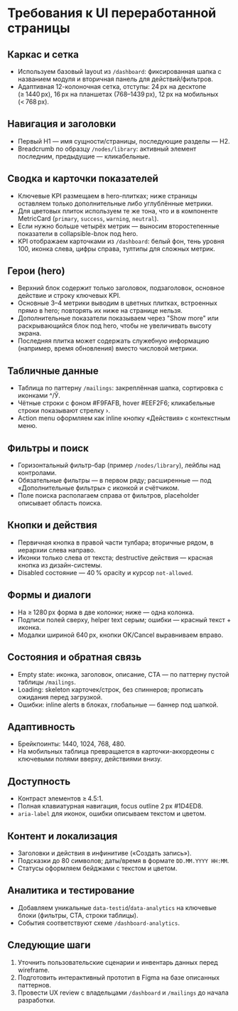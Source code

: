 # Требования к UI переработанной страницы

## Каркас и сетка
- Используем базовый layout из `/dashboard`: фиксированная шапка с названием модуля и вторичная панель для действий/фильтров.
- Адаптивная 12-колоночная сетка, отступы: 24 px на десктопе (≥ 1440 px), 16 px на планшетах (768–1439 px), 12 px на мобильных (< 768 px).

## Навигация и заголовки
- Первый H1 — имя сущности/страницы, последующие разделы — H2.
- Breadcrumb по образцу `/nodes/library`: активный элемент последним, предыдущие — кликабельные.

## Сводка и карточки показателей
- Ключевые KPI размещаем в hero-плитках; ниже страницы оставляем только дополнительные либо углублённые метрики.
- Для цветовых плиток используем те же тона, что и в компоненте MetricCard (`primary`, `success`, `warning`, `neutral`).
- Если нужно больше четырёх метрик — выносим второстепенные показатели в collapsible-bлок под hero.
- KPI отображаем карточками из `/dashboard`: белый фон, тень уровня 100, иконка слева, цифры справа, тултипы для сложных метрик.

## Герои (hero)
- Верхний блок содержит только заголовок, подзаголовок, основное действие и строку ключевых KPI.
- Основные 3–4 метрики выводим в цветных плитках, встроенных прямо в hero; повторять их ниже на странице нельзя.
- Дополнительные показатели показываем через "Show more" или раскрывающийся блок под hero, чтобы не увеличивать высоту экрана.
- Последняя плитка может содержать служебную информацию (например, время обновления) вместо числовой метрики.

## Табличные данные
- Таблица по паттерну `/mailings`: закреплённая шапка, сортировка с иконками ^/Ў.
- Чётные строки с фоном #F9FAFB, hover #EEF2F6; кликабельные строки показывают стрелку ›.
- Action menu оформляем как inline кнопку «Действия» с контекстным меню.

## Фильтры и поиск
- Горизонтальный фильтр-бар (пример `/nodes/library`), лейблы над контролами.
- Обязательные фильтры — в первом ряду; расширенные — под «Дополнительные фильтры» с иконкой и счётчиком.
- Поле поиска располагаем справа от фильтров, placeholder описывает область поиска.

## Кнопки и действия
- Первичная кнопка в правой части тулбара; вторичные рядом, в иерархии слева направо.
- Иконки только слева от текста; destructive действия — красная кнопка из дизайн-системы.
- Disabled состояние — 40 % opacity и курсор `not-allowed`.

## Формы и диалоги
- На ≥ 1280 px форма в две колонки; ниже — одна колонка.
- Подписи полей сверху, helper text серым; ошибки — красный текст + иконка.
- Модалки шириной 640 px, кнопки OK/Cancel выравниваем вправо.

## Состояния и обратная связь
- Empty state: иконка, заголовок, описание, CTA — по паттерну пустой таблицы `/mailings`.
- Loading: skeleton карточек/строк, без спиннеров; прописать ожидания перед загрузкой.
- Ошибки: inline alerts в блоках, глобальные — баннер под шапкой.

## Адаптивность
- Брейкпоинты: 1440, 1024, 768, 480.
- На мобильных таблица превращается в карточки-аккордеоны с ключевыми полями вверху, действиями внизу.

## Доступность
- Контраст элементов ≥ 4.5:1.
- Полная клавиатурная навигация, focus outline 2 px #1D4ED8.
- `aria-label` для иконок, ошибки описываем текстом и цветом.

## Контент и локализация
- Заголовки и действия в инфинитиве («Создать запись»).
- Подсказки до 80 символов; даты/время в формате `DD.MM.YYYY HH:MM`.
- Статусы оформляем бейджами с текстом и цветом.

## Аналитика и тестирование
- Добавляем уникальные `data-testid`/`data-analytics` на ключевые блоки (фильтры, CTA, строки таблицы).
- События соответствуют схеме `/dashboard-analytics`.

## Следующие шаги
1. Уточнить пользовательские сценарии и инвентарь данных перед wireframe.
2. Подготовить интерактивный прототип в Figma на базе описанных паттернов.
3. Провести UX review с владельцами `/dashboard` и `/mailings` до начала разработки.









